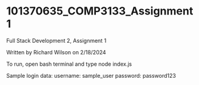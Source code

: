 # 101370635_COMP3133_Assignment1
Full Stack Development 2, Assignment 1

Written by Richard Wilson on 2/18/2024

To run, open bash terminal and type node index.js

Sample login data: 
username: sample_user
password: password123